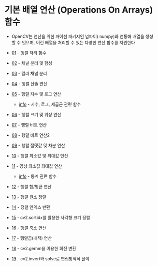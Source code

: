 # 기본 배열 연산 (Operations On Arrays) 함수

- OpenCV는 연산을 위한 파이선 패키지인 넘파이( numpy)와 연동해 배열을 생성할 수 잇으며, 이런 배열을 처리할 수 있는 다양한 연산 함수를 지원한다

* [01](mat_array.ipynb) - 행렬 처리 함수

* [02](02.mat_channel.ipynb) - 채널 분리 및 함성

* [03](03.image_channels.ipynb) - 컬러 채널 분리

* [04](arithmethic.ipynb) - 행렬 산술 연산

* [05](exp_log.ipynb) - 행렬 지수 및 로그 연산
    * [info](exp_log_magnitude_info.ipynb) - 지수, 로그, 제곱근 관련 함수
* [06](magnitude.ipynb) - 행렬 크기 및 위상 연산
    
* [07](07.bitwise_op.ipynb) - 행렬 비트 연산

* [08](08.bitwise_overlap.ipynb) - 행렬 비트 연산2

* [09](09.mat_abs.ipynb) - 행렬 절댓값 및 차분 연산

* [10](10.mat_min_max.ipynb) - 행렬 최소값 및 최대값 연산

* [11](11.image_min_max.ipynb) - 영상 최소값 최대값 연산

    * [info](statistics_info.ipynb) - 통계 관련 함수 
* [12](12.sum_avg.ipynb) - 행렬 합/평균 연산

* [13](13.sort.ipynb) - 행렬 원소 정렬

* [14](14.sortidx.ipynb) - 정렬 인덱스 반환

* [15](15.sortidx_rect.ipynb) - cv2.sortidx를 활용한 사각형 크기 정렬

* [16](16.mat_reduce.ipynb) - 행렬 축소 연산

* [17](17.gemm.ipynb) - 행렬곱(내적) 연산

* [18](18.point_transform.ipynb) - cv2.gemm을 이용한 회전 변환

* [19](20.equation.ipynb) - cv2.invert와 solve로 연립방적식 풀이
 